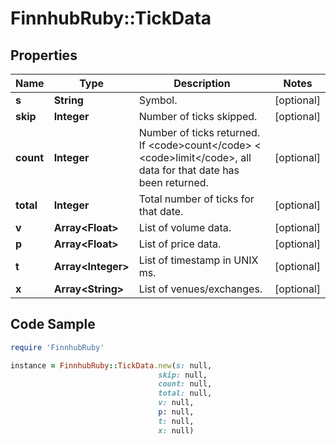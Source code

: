 # FinnhubRuby::TickData

## Properties

Name | Type | Description | Notes
------------ | ------------- | ------------- | -------------
**s** | **String** | Symbol. | [optional] 
**skip** | **Integer** | Number of ticks skipped. | [optional] 
**count** | **Integer** | Number of ticks returned. If &lt;code&gt;count&lt;/code&gt; &lt; &lt;code&gt;limit&lt;/code&gt;, all data for that date has been returned. | [optional] 
**total** | **Integer** | Total number of ticks for that date. | [optional] 
**v** | **Array&lt;Float&gt;** | List of volume data. | [optional] 
**p** | **Array&lt;Float&gt;** | List of price data. | [optional] 
**t** | **Array&lt;Integer&gt;** | List of timestamp in UNIX ms. | [optional] 
**x** | **Array&lt;String&gt;** | List of venues/exchanges. | [optional] 

## Code Sample

```ruby
require 'FinnhubRuby'

instance = FinnhubRuby::TickData.new(s: null,
                                 skip: null,
                                 count: null,
                                 total: null,
                                 v: null,
                                 p: null,
                                 t: null,
                                 x: null)
```


